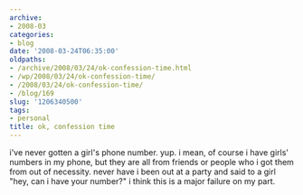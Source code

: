 ```yaml
---
archive:
- 2008-03
categories:
- blog
date: '2008-03-24T06:35:00'
oldpaths:
- /archive/2008/03/24/ok-confession-time.html
- /wp/2008/03/24/ok-confession-time/
- /2008/03/24/ok-confession-time/
- /blog/169
slug: '1206340500'
tags:
- personal
title: ok, confession time
---
```


i've never gotten a girl's phone number. yup. i mean, of course i have
girls' numbers in my phone, but they are all from friends or people who
i got them from out of necessity. never have i been out at a party and
said to a girl "hey, can i have your number?" i think this is a major
failure on my part.

